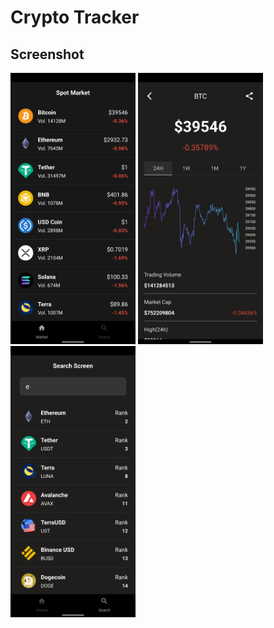 # Crypto Tracker
## Screenshot
<div display='flex' flex-direction='row'>
<img src='./assets/screenshot/screenshot1.png' width='200'>
<img src='./assets/screenshot/screenshot2.png' width='200'>
<img src='./assets/screenshot/screenshot3.png' width='200'>
  </div>
